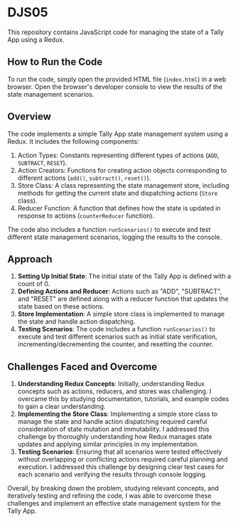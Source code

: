 # DJS05

This repository contains JavaScript code for managing the state of a Tally App using a Redux.

## How to Run the Code

To run the code, simply open the provided HTML file (`index.html`) in a web browser. Open the browser's developer console to view the results of the state management scenarios.

## Overview

The code implements a simple Tally App state management system using a Redux. It includes the following components:

1. Action Types: Constants representing different types of actions (`ADD`, `SUBTRACT`, `RESET`).
2. Action Creators: Functions for creating action objects corresponding to different actions (`add()`, `subtract()`, `reset()`).
3. Store Class: A class representing the state management store, including methods for getting the current state and dispatching actions (`Store` class).
4. Reducer Function: A function that defines how the state is updated in response to actions (`counterReducer` function).

The code also includes a function `runScenarios()` to execute and test different state management scenarios, logging the results to the console.

## Approach

1. **Setting Up Initial State**: The initial state of the Tally App is defined with a count of 0.
2. **Defining Actions and Reducer**: Actions such as "ADD", "SUBTRACT", and "RESET" are defined along with a reducer function that updates the state based on these actions.
3. **Store Implementation**: A simple store class is implemented to manage the state and handle action dispatching.
4. **Testing Scenarios**: The code includes a function `runScenarios()` to execute and test different scenarios such as initial state verification, incrementing/decrementing the counter, and resetting the counter.

## Challenges Faced and Overcome

1. **Understanding Redux Concepts**: Initially, understanding Redux concepts such as actions, reducers, and stores was challenging. I overcame this by studying documentation, tutorials, and example codes to gain a clear understanding.
2. **Implementing the Store Class**: Implementing a simple store class to manage the state and handle action dispatching required careful consideration of state mutation and immutability. I addressed this challenge by thoroughly understanding how Redux manages state updates and applying similar principles in my implementation.
3. **Testing Scenarios**: Ensuring that all scenarios were tested effectively without overlapping or conflicting actions required careful planning and execution. I addressed this challenge by designing clear test cases for each scenario and verifying the results through console logging.

Overall, by breaking down the problem, studying relevant concepts, and iteratively testing and refining the code, I was able to overcome these challenges and implement an effective state management system for the Tally App.